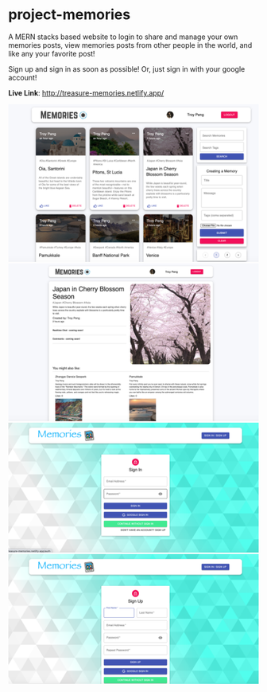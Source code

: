 # project-memories

A MERN stacks based website to login to share and manage your own memories posts, view memories posts from other people in the world, and like any your favorite post!

Sign up and sign in as soon as possible! Or, just sign in with your google account!

**Live Link**: http://treasure-memories.netlify.app/


![Memories](Overview.png)
![Details](Details.png)
![Authentication-SignIn](authentication-signin.jpg)
![Authentication-SignUp](authentication-signup.jpg)

